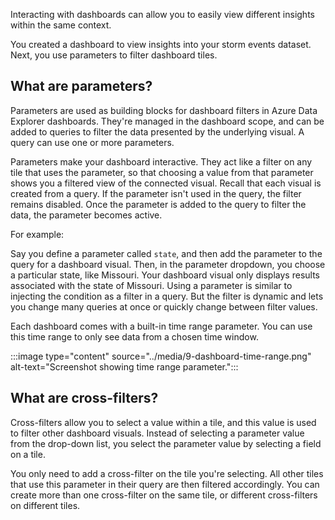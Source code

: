Interacting with dashboards can allow you to easily view different insights within the same context.

You created a dashboard to view insights into your storm events dataset. Next, you use parameters to filter dashboard tiles.

## What are parameters?

Parameters are used as building blocks for dashboard filters in Azure Data Explorer dashboards. They're managed in the dashboard scope, and can be added to queries to filter the data presented by the underlying visual. A query can use one or more parameters.

Parameters make your dashboard interactive. They act like a filter on any tile that uses the parameter, so that choosing a value from that parameter shows you a filtered view of the connected visual. Recall that each visual is created from a query. If the parameter isn't used in the query, the filter remains disabled. Once the parameter is added to the query to filter the data, the parameter becomes active.

For example:

Say you define a parameter called `state`, and then add the parameter to the query for a dashboard visual. Then, in the parameter dropdown, you choose a particular state, like Missouri. Your dashboard visual only displays results associated with the state of Missouri. Using a parameter is similar to injecting the condition as a filter in a query. But the filter is dynamic and lets you change many queries at once or quickly change between filter values.

Each dashboard comes with a built-in time range parameter. You can use this time range to only see data from a chosen time window.

:::image type="content" source="../media/9-dashboard-time-range.png" alt-text="Screenshot showing time range parameter.":::

## What are cross-filters?

Cross-filters allow you to select a value within a tile, and this value is used to filter other dashboard visuals. Instead of selecting a parameter value from the drop-down list, you select the parameter value by selecting a field on a tile.

You only need to add a cross-filter on the tile you're selecting. All other tiles that use this parameter in their query are then filtered accordingly. You can create more than one cross-filter on the same tile, or different cross-filters on different tiles.